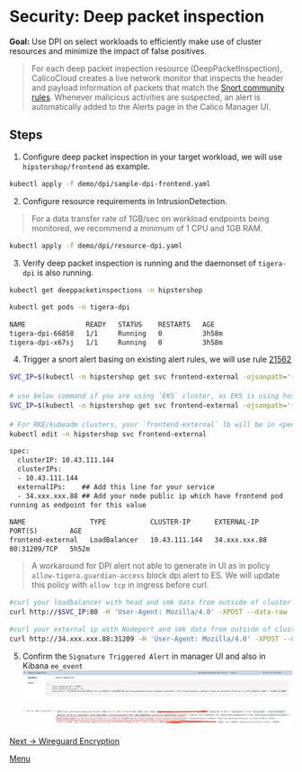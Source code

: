 # Security: Deep packet inspection 


**Goal:** Use DPI on select workloads to efficiently make use of cluster resources and minimize the impact of false positives. 

>For each deep packet inspection resource (DeepPacketInspection), CalicoCloud creates a live network monitor that inspects the header and payload information of packets that match the [Snort community rules](https://www.snort.org/downloads/#rule-downloads). Whenever malicious activities are suspected, an alert is automatically added to the Alerts page in the Calico Manager UI.


## Steps

 1. Configure deep packet inspection in your target workload, we will use `hipstershop/frontend` as example.

   ```bash
   kubectl apply -f demo/dpi/sample-dpi-frontend.yaml
   ```  
   

 2. Configure resource requirements in IntrusionDetection.

  > For a data transfer rate of 1GB/sec on workload endpoints being monitored, we recommend a minimum of 1 CPU and 1GB RAM.
   
   ```bash
   kubectl apply -f demo/dpi/resource-dpi.yaml
   ```

 3. Verify deep packet inspection is running and the daemonset of `tigera-dpi` is also running. 

   ```bash
   kubectl get deeppacketinspections -n hipstershop
   ```

   ```bash
   kubectl get pods -n tigera-dpi
   ```
   
   ```text
   NAME               READY   STATUS    RESTARTS   AGE
   tigera-dpi-66858   1/1     Running   0          3h58m
   tigera-dpi-x67sj   1/1     Running   0          3h58m
   ```

 4. Trigger a snort alert basing on existing alert rules, we will use rule [21562](https://www.snort.org/rule_docs/1-21562)    

   ```bash
   SVC_IP=$(kubectl -n hipstershop get svc frontend-external -ojsonpath='{.status.loadBalancer.ingress[0].ip}')
  
   # use below command if you are using `EKS` cluster, as EKS is using hostname instead of ip for loadbalancer
   SVC_IP=$(kubectl -n hipstershop get svc frontend-external -ojsonpath='{.status.loadBalancer.ingress[0].hostname}')

   # For RKE/kubeadm clusters, your `frontend-external` lb will be in <pending> mode, you can add external ip or use ingress controller to expose this svc. 
   kubectl edit -n hipstershop svc frontend-external
   ```

   ```text
   spec:
     clusterIP: 10.43.111.144
     clusterIPs:
     - 10.43.111.144
     externalIPs:    ## Add this line for your service
     - 34.xxx.xxx.88 ## Add your node public ip which have frontend pod running as endpoint for this value

   ```
   
   ```text 
   NAME                TYPE           CLUSTER-IP      EXTERNAL-IP     PORT(S)        AGE
   frontend-external   LoadBalancer   10.43.111.144   34.xxx.xxx.88   80:31209/TCP   5h52m
   ```

   > A workaround for DPI alert not able to generate in UI as in policy `allow-tigera.guardian-access` block dpi alert to ES. We will update this policy with `allow tcp` in ingress before curl. 

   ```bash
   #curl your loadbalancer with head and smk data from outside of cluster
   curl http://$SVC_IP:80 -H 'User-Agent: Mozilla/4.0' -XPOST --data-raw 'smk=1234'
   ```

   ```bash
   #curl your external ip with Nodeport and smk data from outside of cluster
   curl http://34.xxx.xxx.88:31209 -H 'User-Agent: Mozilla/4.0' -XPOST --data-raw 'smk=1234'
   ```

 5. Confirm the `Signature Triggered Alert` in manager UI and also in Kibana `ee_event`
    ![Signature Alert](../img/signature-alert.png)


    ![ee event log](../img/ee-event-log.png)




[Next -> Wireguard Encryption](../modules/encryption.md) 

[Menu](../README.md)
